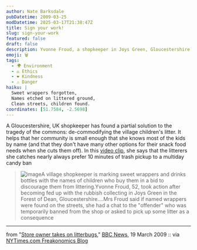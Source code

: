 ```yaml
---
author: Nate Barksdale
pubDatetime: 2009-03-25
modDatetime: 2025-03-17T21:38:47Z
title: Sign your work!
slug: sign-your-work
featured: false
draft: false
description: Yvonne Froud, a shopkeeper in Joys Green, Gloucestershire, has taken a creative approach to combat littering among local children by marking snack wrappers with their names and encouraging them to take responsibility for their waste.
emoji: 🗑️
tags:
  - 🌍 Environment
  - ⚖️ Ethics
  - ❤️ Kindness
  - ⚠️ Danger
haiku: |
  Sweet wrappers forgotten,  
  Names etched on littered ground,  
  Clean streets, children found.
coordinates: [51.7584, -2.5698]
---
```


A Gloucestershire, UK shopkeeper has found a partial solution to the tragedy of the commons: de-commodifying the village children's litter. It helps that her community is small enough that she knows most of the kids by name (and that they don't have many other options for their snack food needs when she cuts them off). In this [video clip](http://news.bbc.co.uk/1/hi/england/7953144.stm), she says that the litterers she catches nearly always prefer 10 minutes of trash pickup to a multiday candy ban

> ![image](http://culture-making.com/media/_45582652_sweets.jpg)A village shopkeeper is marking sweet wrappers and drinks bottles with the names of children who buy them in a bid to discourage them from littering.Yvonne Froud, 52, took action after becoming fed up with the rubbish collecting in Joys Green in the Forest of Dean, Gloucestershire….Mrs Froud said if named wrappers were found on the streets, she had a chat to the "offender" who was temporarily banned from the shop or asked to pick up some litter as a consequence

---

from "[Store owner takes on litterbugs](http://news.bbc.co.uk/2/hi/uk_news/england/gloucestershire/7952397.stm)," [BBC News](http://news.bbc.co.uk/2/hi/uk_news/england/gloucestershire/7952397.stm), 19 March 2009 :: via [NYTimes.com Freakonomics Blog](http://freakonomics.blogs.nytimes.com/2009/03/23/rubbish-with-your-name-on-it/)
